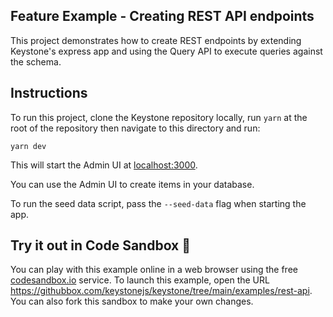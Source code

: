 ## Feature Example - Creating REST API endpoints

This project demonstrates how to create REST endpoints by extending Keystone's express app and using the Query API to execute queries against the schema.

## Instructions

To run this project, clone the Keystone repository locally, run `yarn` at the root of the repository then navigate to this directory and run:

```shell
yarn dev
```

This will start the Admin UI at [localhost:3000](http://localhost:3000).

You can use the Admin UI to create items in your database.

To run the seed data script, pass the `--seed-data` flag when starting the app.

## Try it out in Code Sandbox 🧪

You can play with this example online in a web browser using the free [codesandbox.io](https://codesandbox.io/) service. To launch this example, open the URL https://githubbox.com/keystonejs/keystone/tree/main/examples/rest-api. You can also fork this sandbox to make your own changes.
